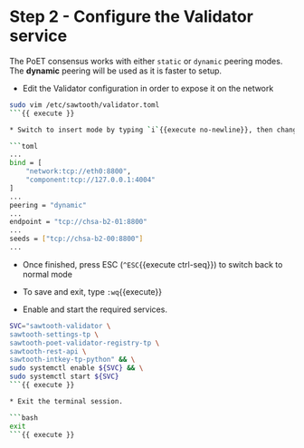 # Step 2 - Configure the Validator service

The PoET consensus works with either `static` or `dynamic` peering modes.
The **dynamic** peering will be used as it is faster to setup.

* Edit the Validator configuration in order to expose it on the network

```bash
sudo vim /etc/sawtooth/validator.toml
```{{ execute }}

* Switch to insert mode by typing `i`{{execute no-newline}}, then change the values as described below.

```toml
...
bind = [
    "network:tcp://eth0:8800",
    "component:tcp://127.0.0.1:4004"
]
...
peering = "dynamic"
...
endpoint = "tcp://chsa-b2-01:8800"
...
seeds = ["tcp://chsa-b2-00:8800"]
...
```

* Once finished, press ESC (`^ESC`{{execute ctrl-seq}}) to switch back to normal mode
* To save and exit, type `:wq`{{execute}}

* Enable and start the required services.

```bash
SVC="sawtooth-validator \
sawtooth-settings-tp \
sawtooth-poet-validator-registry-tp \
sawtooth-rest-api \
sawtooth-intkey-tp-python" && \
sudo systemctl enable ${SVC} && \
sudo systemctl start ${SVC}
```{{ execute }}

* Exit the terminal session.

```bash
exit
```{{ execute }}
